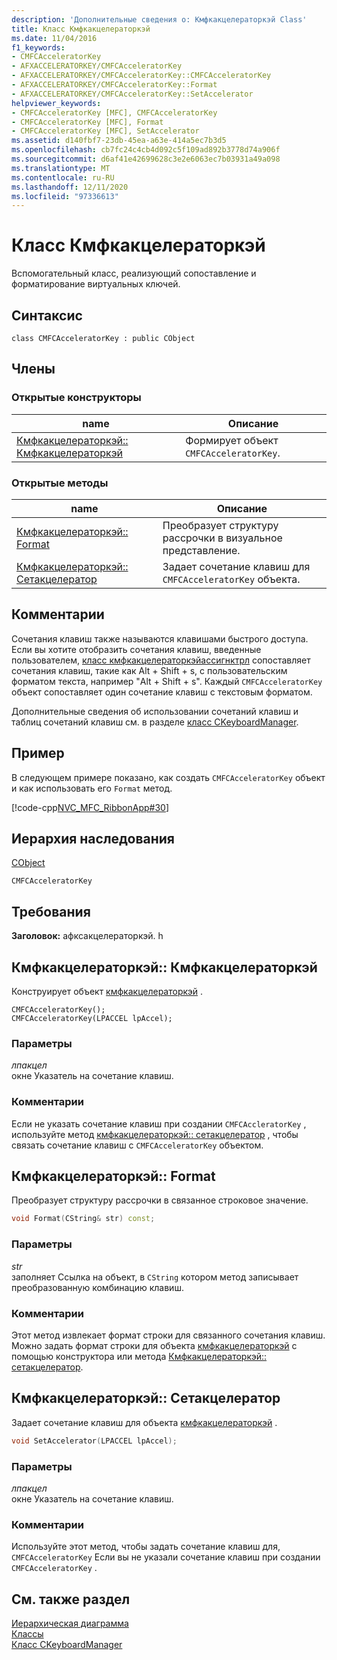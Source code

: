```yaml
---
description: 'Дополнительные сведения о: Кмфкакцелераторкэй Class'
title: Класс Кмфкакцелераторкэй
ms.date: 11/04/2016
f1_keywords:
- CMFCAcceleratorKey
- AFXACCELERATORKEY/CMFCAcceleratorKey
- AFXACCELERATORKEY/CMFCAcceleratorKey::CMFCAcceleratorKey
- AFXACCELERATORKEY/CMFCAcceleratorKey::Format
- AFXACCELERATORKEY/CMFCAcceleratorKey::SetAccelerator
helpviewer_keywords:
- CMFCAcceleratorKey [MFC], CMFCAcceleratorKey
- CMFCAcceleratorKey [MFC], Format
- CMFCAcceleratorKey [MFC], SetAccelerator
ms.assetid: d140fbf7-23db-45ea-a63e-414a5ec7b3d5
ms.openlocfilehash: cb7fc24c4cb4d092c5f109ad892b3778d74a906f
ms.sourcegitcommit: d6af41e42699628c3e2e6063ec7b03931a49a098
ms.translationtype: MT
ms.contentlocale: ru-RU
ms.lasthandoff: 12/11/2020
ms.locfileid: "97336613"
---
```

# <a name="cmfcacceleratorkey-class"></a>Класс Кмфкакцелераторкэй

Вспомогательный класс, реализующий сопоставление и форматирование виртуальных ключей.

## <a name="syntax"></a>Синтаксис

```
class CMFCAcceleratorKey : public CObject
```

## <a name="members"></a>Члены

### <a name="public-constructors"></a>Открытые конструкторы

|name|Описание|
|----------|-----------------|
|[Кмфкакцелераторкэй:: Кмфкакцелераторкэй](#cmfcacceleratorkey)|Формирует объект `CMFCAcceleratorKey`.|

### <a name="public-methods"></a>Открытые методы

|name|Описание|
|----------|-----------------|
|[Кмфкакцелераторкэй:: Format](#format)|Преобразует структуру рассрочки в визуальное представление.|
|[Кмфкакцелераторкэй:: Сетакцелератор](#setaccelerator)|Задает сочетание клавиш для `CMFCAcceleratorKey` объекта.|

## <a name="remarks"></a>Комментарии

Сочетания клавиш также называются клавишами быстрого доступа. Если вы хотите отобразить сочетания клавиш, введенные пользователем, [класс кмфкакцелераторкэйассигнктрл](../../mfc/reference/cmfcacceleratorkeyassignctrl-class.md) сопоставляет сочетания клавиш, такие как Alt + Shift + s, с пользовательским форматом текста, например "Alt + Shift + s". Каждый `CMFCAcceleratorKey` объект сопоставляет один сочетание клавиш с текстовым форматом.

Дополнительные сведения об использовании сочетаний клавиш и таблиц сочетаний клавиш см. в разделе [класс CKeyboardManager](../../mfc/reference/ckeyboardmanager-class.md).

## <a name="example"></a>Пример

В следующем примере показано, как создать `CMFCAcceleratorKey` объект и как использовать его `Format` метод.

[!code-cpp[NVC_MFC_RibbonApp#30](../../mfc/reference/codesnippet/cpp/cmfcacceleratorkey-class_1.cpp)]

## <a name="inheritance-hierarchy"></a>Иерархия наследования

[CObject](../../mfc/reference/cobject-class.md)

`CMFCAcceleratorKey`

## <a name="requirements"></a>Требования

**Заголовок:** афксакцелераторкэй. h

## <a name="cmfcacceleratorkeycmfcacceleratorkey"></a><a name="cmfcacceleratorkey"></a> Кмфкакцелераторкэй:: Кмфкакцелераторкэй

Конструирует объект [кмфкакцелераторкэй](../../mfc/reference/cmfcacceleratorkey-class.md) .

```
CMFCAcceleratorKey();
CMFCAcceleratorKey(LPACCEL lpAccel);
```

### <a name="parameters"></a>Параметры

*лпакцел*<br/>
окне Указатель на сочетание клавиш.

### <a name="remarks"></a>Комментарии

Если не указать сочетание клавиш при создании `CMFCAccleratorKey` , используйте метод [кмфкакцелераторкэй:: сетакцелератор](#setaccelerator) , чтобы связать сочетание клавиш с `CMFCAcceleratorKey` объектом.

## <a name="cmfcacceleratorkeyformat"></a><a name="format"></a> Кмфкакцелераторкэй:: Format

Преобразует структуру рассрочки в связанное строковое значение.

```cpp
void Format(CString& str) const;
```

### <a name="parameters"></a>Параметры

*str*<br/>
заполняет Ссылка на объект, в `CString` котором метод записывает преобразованную комбинацию клавиш.

### <a name="remarks"></a>Комментарии

Этот метод извлекает формат строки для связанного сочетания клавиш. Можно задать формат строки для объекта [кмфкакцелераторкэй](../../mfc/reference/cmfcacceleratorkey-class.md) с помощью конструктора или метода [Кмфкакцелераторкэй:: сетакцелератор](#setaccelerator).

## <a name="cmfcacceleratorkeysetaccelerator"></a><a name="setaccelerator"></a> Кмфкакцелераторкэй:: Сетакцелератор

Задает сочетание клавиш для объекта [кмфкакцелераторкэй](../../mfc/reference/cmfcacceleratorkey-class.md) .

```cpp
void SetAccelerator(LPACCEL lpAccel);
```

### <a name="parameters"></a>Параметры

*лпакцел*<br/>
окне Указатель на сочетание клавиш.

### <a name="remarks"></a>Комментарии

Используйте этот метод, чтобы задать сочетание клавиш для, `CMFCAcceleratorKey` Если вы не указали сочетание клавиш при создании `CMFCAcceleratorKey` .

## <a name="see-also"></a>См. также раздел

[Иерархическая диаграмма](../../mfc/hierarchy-chart.md)<br/>
[Классы](../../mfc/reference/mfc-classes.md)<br/>
[Класс CKeyboardManager](../../mfc/reference/ckeyboardmanager-class.md)
